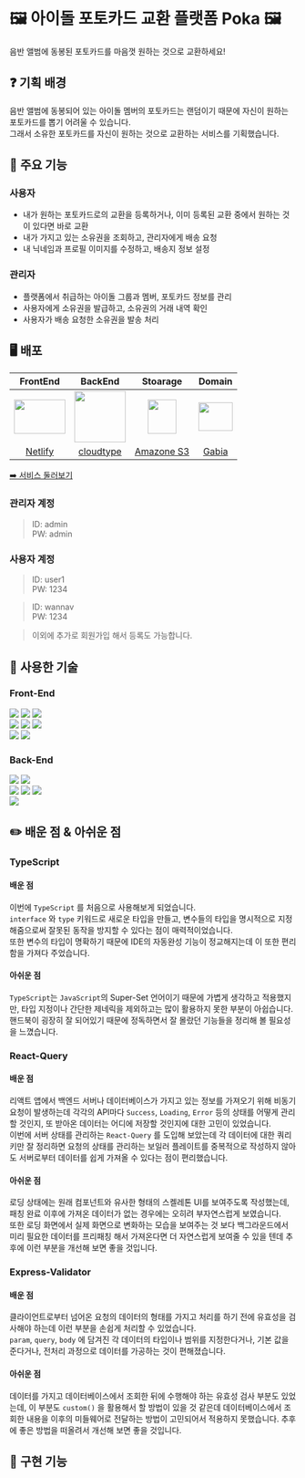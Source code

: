 # 🖼️ 아이돌 포토카드 교환 플랫폼 Poka 🖼️
음반 앨범에 동봉된 포토카드를 마음껏 원하는 것으로 교환하세요!

## ❓ 기획 배경
음반 앨범에 동봉되어 있는 아이돌 멤버의 포토카드는 랜덤이기 때문에 자신이 원하는 포토카드를 뽑기 어려울 수 있습니다.  
그래서 소유한 포토카드를 자신이 원하는 것으로 교환하는 서비스를 기획했습니다.

## 🚀 주요 기능
### 사용자
- 내가 원하는 포토카드로의 교환을 등록하거나, 이미 등록된 교환 중에서 원하는 것이 있다면 바로 교환
- 내가 가지고 있는 소유권을 조회하고, 관리자에게 배송 요청
- 내 닉네임과 프로필 이미지를 수정하고, 배송지 정보 설정

### 관리자
- 플랫폼에서 취급하는 아이돌 그룹과 멤버, 포토카드 정보를 관리
- 사용자에게 소유권을 발급하고, 소유권의 거래 내역 확인
- 사용자가 배송 요청한 소유권을 발송 처리

## 🖥️ 배포
|FrontEnd|BackEnd|Stoarage|Domain|
|:---:|:---:|:---:|:---:|
|<img width="90" height="60" src="https://devopedia.org/images/article/397/9618.1642936094.png">|<img width="90" height="90" src="https://oopy.lazyrockets.com/api/v2/notion/image?src=https%3A%2F%2Fs3-us-west-2.amazonaws.com%2Fsecure.notion-static.com%2F6a9c0584-cd27-4d1c-9555-fdbb8942ca34%2Fcloudtype_logo_vertical.png&blockId=c38f4d8c-2d4b-4640-a793-d8970dca47ab">|<img width="50" height="60" src="https://upload.wikimedia.org/wikipedia/commons/thumb/b/bc/Amazon-S3-Logo.svg/642px-Amazon-S3-Logo.svg.png?20220427001138">|<img width="60" height="50" src="https://company.gabia.com/assets/images/intro/img_gabia-logo.svg">|
|<a href="https://netlify.com/">Netlify</a>|<a href="https://cloudtype.io/">cloudtype</a>|<a href="https://aws.amazon.com/ko/s3/?nc2=h_ql_prod_st_s3">Amazone S3</a>|<a href="https://www.gabia.com/">Gabia</a>|

[➡️ 서비스 둘러보기](https://poka-trade.site/)  

### 관리자 계정
> ID: admin  
> PW: admin

### 사용자 계정
> ID: user1  
> PW: 1234

> ID: wannav  
> PW: 1234  

> 이외에 추가로 회원가입 해서 등록도 가능합니다.


## 🔨 사용한 기술
### Front-End
![](https://img.shields.io/badge/HTML5-E34F26?style=for-the-badge&logo=html5&logoColor=white)
![](https://img.shields.io/badge/CSS3-1572B6?style=for-the-badge&logo=css3&logoColor=white)
![](https://img.shields.io/badge/TypeScript-007ACC?style=for-the-badge&logo=typescript&logoColor=white)  
![](https://img.shields.io/badge/React-20232A?style=for-the-badge&logo=react&logoColor=61DAFB)
![](https://img.shields.io/badge/React_Router-CA4245?style=for-the-badge&logo=react-router&logoColor=white)
![](https://img.shields.io/badge/styled--components-DB7093?style=for-the-badge&logo=styled-components&logoColor=white)  
![](https://img.shields.io/badge/-React%20Query-FF4154?style=for-the-badge&logo=react%20query&logoColor=white)
![](https://img.shields.io/badge/Redux_Toolkit-764ABC?style=for-the-badge&logo=redux&logoColor=white)

### Back-End
![](https://img.shields.io/badge/Node.js-43853D?style=for-the-badge&logo=node.js&logoColor=white)
![](https://img.shields.io/badge/TypeScript-007ACC?style=for-the-badge&logo=typescript&logoColor=white)  
![](https://img.shields.io/badge/Express.js-404D59?style=for-the-badge&logo=express)
![](https://img.shields.io/badge/Express_Validator-764ABC?style=for-the-badge&logo=cachet&logoColor=white)
![](https://img.shields.io/badge/multer-F46519?style=for-the-badge&logo=muller&logoColor=white)  
![](https://img.shields.io/badge/MariaDB-003545?style=for-the-badge&logo=mariadb&logoColor=white)

## ✏️ 배운 점 & 아쉬운 점

### TypeScript
#### 배운 점
이번에 `TypeScript` 를 처음으로 사용해보게 되었습니다.  
`interface` 와 `type` 키워드로 새로운 타입을 만들고, 변수들의 타입을 명시적으로 지정해줌으로써 잘못된 동작을 방지할 수 있다는 점이 매력적이었습니다.  
또한 변수의 타입이 명확하기 때문에 IDE의 자동완성 기능이 정교해지는데 이 또한 편리함을 가져다 주었습니다.  

#### 아쉬운 점
`TypeScript`는 `JavaScript`의 Super-Set 언어이기 때문에 가볍게 생각하고 적용했지만, 타입 지정이나 간단한 제네릭을 제외하고는 많이 활용하지 못한 부분이 아쉽습니다.  
핸드북이 굉장히 잘 되어있기 때문에 정독하면서 잘 몰랐던 기능들을 정리해 볼 필요성을 느꼈습니다.

### React-Query
#### 배운 점
리액트 앱에서 백엔드 서버나 데이터베이스가 가지고 있는 정보를 가져오기 위해 비동기 요청이 발생하는데 각각의 API마다 `Success`, `Loading`, `Error` 등의 상태를 어떻게 관리할 것인지, 또 받아온 데이터는 어디에 저장할 것인지에 대한 고민이 있었습니다.  
이번에 서버 상태를 관리하는 `React-Query` 를 도입해 보았는데 각 데이터에 대한 쿼리 키만 잘 정리하면 요청의 상태를 관리하는 보일러 플레이트를 중복적으로 작성하지 않아도 서버로부터 데이터를 쉽게 가져올 수 있다는 점이 편리했습니다.  

#### 아쉬운 점
로딩 상태에는 원래 컴포넌트와 유사한 형태의 스켈레톤 UI를 보여주도록 작성했는데, 패칭 완료 이후에 가져온 데이터가 없는 경우에는 오히려 부자연스럽게 보였습니다.  
또한 로딩 화면에서 실제 화면으로 변화하는 모습을 보여주는 것 보다 백그라운드에서 미리 필요한 데이터를 프리패칭 해서 가져온다면 더 자연스럽게 보여줄 수 있을 텐데 추후에 이런 부분을 개선해 보면 좋을 것입니다.

### Express-Validator
#### 배운 점
클라이언트로부터 넘어온 요청의 데이터의 형태를 가지고 처리를 하기 전에 유효성을 검사해야 하는데 이런 부분을 손쉽게 처리할 수 있었습니다.  
`param`, `query`, `body` 에 담겨진 각 데이터의 타입이나 범위를 지정한다거나, 기본 값을 준다거나, 전처리 과정으로 데이터를 가공하는 것이 편해졌습니다.  

#### 아쉬운 점
데이터를 가지고 데이터베이스에서 조회한 뒤에 수행해야 하는 유효성 검사 부분도 있었는데, 이 부분도 `custom()` 을 활용해서 할 방법이 있을 것 같은데 데이터베이스에서 조회한 내용을 이후의 미들웨어로 전달하는 방법이 고민되어서 적용하지 못했습니다. 추후에 좋은 방법을 떠올려서 개선해 보면 좋을 것입니다.  

## 🚀 구현 기능

